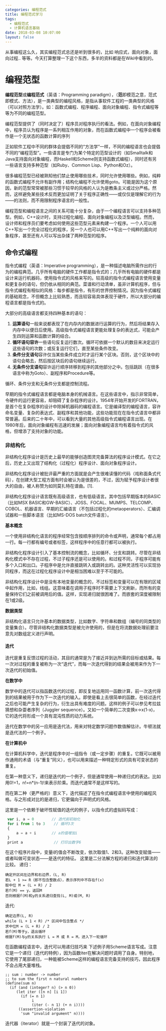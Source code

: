 ```yaml
---
categories: 编程范式
title: 编程范式学习
tags:
  - 编程范式
  - 计算机语言基础
date: 2018-03-08 10:07:00
layout: false
---
```

从事编程这么久，其实编程范式总还是听到很多的，比如 响应式，面向对象，面向过程.. 等等。今天打算整理一下这个东西，多半的资料都是在Wiki中看到的。

# 编程范型

**编程范型**或**编程范式**（英语：Programming paradigm），（**范**即模范之意，范式即模式、方法），是一类典型的编程风格，是指从事软件工程的一类典型的风格（可以对照方法学）。如：函数式编程、程序编程、面向对象编程、指令式编程等等为不同的编程范型。

编程范型提供了（同时决定了）程序员对程序执行的看法。例如，在面向对象编程中，程序员认为程序是一系列相互作用的对象，而在函数式编程中一个程序会被看作是一个无状态的函数计算的序列

正如软件工程中不同的群体会提倡不同的“方法学”一样，不同的编程语言也会提倡不同的“编程范型”。一些语言是专门为某个特定的范型设计的（如Smalltalk和Java支持面向对象编程，而Haskell和Scheme则支持函数式编程），同时还有另一些语言支持多种范型（如Ruby、Common Lisp、Python和Oz）。

很多编程范型已经被熟知他们禁止使用哪些技术，同时允许使用哪些。例如，纯粹的函数式编程不允许有副作用；结构化编程不允许使用goto。可能是因为这个原因，新的范型常常被那些习惯于较早的风格的人认为是教条主义或过分严格。然而，这样避免某些技术反而更加证明了关于程序正确性——或仅仅是理解它的行为——的法则，而不用限制程序语言的一般性。

编程范型和编程语言之间的关系可能十分复杂，由于一个编程语言可以支持多种范型。例如，C++设计时，支持过程化编程、面向对象编程以及泛型编程。然而，设计师和程序员们要考虑如何使用这些范型元素来构建一个程序。一个人可以用C++写出一个完全过程化的程序，另一个人也可以用C++写出一个纯粹的面向对象程序，甚至还有人可以写出杂揉了两种范型的程序。

## 命令式编程

指令式编程（英语：Imperative programming），是一种描述电脑所需作出的行为的编程典范。几乎所有电脑的硬件工作都是指令式的；几乎所有电脑的硬件都是设计来运行机器码，使用指令式的风格来写的。较高级的指令式编程语言使用变量和更复杂的语句，但仍依从相同的典范。菜谱和行动清单，虽非计算机程序，但与指令式编程有相似的风格：每步都是指令，有形的世界控制情况。因为指令式编程的基础观念，不但概念上比较熟悉，而且较容易具体表现于硬件，所以大部分的编程语言都是指令式的。

大部分的高级语言都支持四种基本的语句：

1. **运算语句**一般来说都表现了在内存内的数据进行运算的行为，然后将结果存入内存中以便日后使用。高级指令式编程语言更能处理复杂的表达式，可能会产生四则运算和函数计算的结合。
2. **循环语句容许**一些语句反复运行数次。循环可依据一个默认的数目来决定运行这些语句的次数；或反复运行它们，直至某些条件改变。
3. **条件分支语句**容许仅当某些条件成立时才运行某个区块。否则，这个区块中的语句会略去，然后按区块后的语句继续运行。
4. **无条件分支语句**容许运行顺序转移到程序的其他部分之中。包括跳跃（在很多语言中称为Goto）、副程序和Procedure等。

循环、条件分支和无条件分支都是控制流程。

早期的指令式编程语言都是电脑本身的机械语言。在这些语言中，指示非常简单，令硬件的运行更容易，却阻碍了复杂程序的设计。1954年开始开发的FORTRAN，是首个在复杂程序的设计中除掉机器码的编程语言。它是编译型的编程语言，容许命名变量、复杂的表达式、副程序和其他功能，这些功能现在在指令式语言中都非常普遍。后来的二十年中，可以看到大量的其他高级指令式编程语言出现。在1980年后，面向对象编程有迅速的发展；面向对象编程语言均有着指令式的风格，但增添了支持对象的功能。

### 非结构化

非结构化程序设计是历史上最早的能够创造图灵完备算法的程序设计模式。在它之后，历史上又出现了结构化（过程化）程序设计、面向对象程序设计。

非结构化程序设计被批评最严重的方面就是会产生很难读懂的代码（戏称面条式代码），在创建大型工程方面有时会被认为是很差的，不过，因为赋予程序设计者很大的自由，被人称赞为如同莫扎特在谱曲。[1].

非结构化程序设计语言既有高级语言，也有低级语言。其中包括早期版本的BASIC（比如MSX BASIC和GW-BASIC）、JOSS、FOCAL、MUMPS、TELCOMP、COBOL、机器语言、早期的汇编语言（不包括过程化的metaoperators）、汇编调试器和一些脚本语言（比如MS-DOS batch文件语言）。

**基本概念**

一个使用非结构化语言的程序经常包含按顺序排列的命令或声明，通常每个都占用一行。每一行都有编号或者标签，这样程序中的任意行都可以被执行。

非结构化程序设计引入了基本控制流的概念，比如循环、分支和跳转。尽管在非结构化模式中不存在过程，不过子程序还是可以使用的。和过程不同，子程序可能有多个入口和出口。子程序中是允许直接跳转入或跳转出的。这种灵活性可以实现协同程序，而这在过程化程序设计中是相当困难以至于不可能的。

非结构化程序设计中是没有本地变量的概念的，不过标签和变量可以在有限的区域中起作用，比如，线组。这意味着在调用子程序时不需要上下文刷新，而所有的变量保持它们之前被调用后的值。这样，实现递归就很困难了。而嵌套的深度被限制在1或2级。

**数据类型**

非结构化语言只允许基本的数据类型，比如数字、字符串和数组（编号的同类型的变量集合）。尽管非结构化数据类型是被允许使用的，但是在将流数据处理前要注意先对数组定义进行声明。

#### 迭代

迭代是重复反馈过程的活动，其目的通常是为了接近并到达所需的目标或结果。每一次对过程的重复被称为一次“迭代”，而每一次迭代得到的结果会被用来作为下一次迭代的初始值。

**在数学中**

数学中的迭代可以指函数迭代的过程，即反复地运用同一函数计算，前一次迭代得到的结果被用于作为下一次迭代的输入。即使是看上去很简单的函数，在经过迭代之后也可能产生复杂的行为，衍生出具有难度的问题。这样的例子可以参见考拉兹猜想和杂耍者序列（Juggler sequence）。又如一个简单的二次变换x→x(1-x)，它的迭代将形成一个具有混沌性质的动力系统。

迭代在数学中的另一应用是迭代法，用来对特定数学问题作数值解估计。牛顿法就是迭代法的一个例子。

**在计算机中**

在计算机科学中，迭代是程序中对一组指令（或一定步骤）的重复。它既可以被用作通用的术语（与“重复”同义），也可以用来描述一种特定形式的具有可变状态的重复。

在第一种意义下，递归是迭代的一个例子，但是通常使用一种递归式的表达。比如用0!=1，n!=n*(n-1)!来表示阶乘。而迭代通常不是这样写的。

而在第二种（更严格的）意义下，迭代描述了在指令式编程语言中使用的编程风格。与之形成对比的是递归，它更偏向于声明式的风格。

这里是一个依赖于破坏性赋值的迭代的例子，以指令式的虚拟码写成：

````js
 var i, a = 0        // 迭代前初始化
 for i from 1 to 3    // 循环3次
 {
     a = a + i       // a的值增加i
 }
 print a              // 打印出数字6

````
在这个程序片段中，变量i的值会不断改变，依次取值1、2和3。这种改变赋值——或者叫做可变状态——是迭代的特征。 这里是二分法解方程的递归和迭代算法的比较。 递归：
````
确定开区间左边界和右边界，(L, R)
若L + 1 >= R（即不包含整数点），表示序列中不存在f(x)
取中位 M = (L + R) / 2
若f(M) == y，返回M
否则根据f(M)和y的关系递归查找(L, M)或(M, R)
````
迭代:
````
确定边界(L, R)
while (L + 1 < R) /* 区间中包含整点 */
求中位M = (L + R) / 2
若f(M)等于y，退出循环
根据f(M)与y的关系执行 L = M 或 R = M，进入下一轮循环
````
在函数编程语言中，迭代可以用递归技巧来 下述例子用Scheme语言写成。注意它是一个递归（迭代的特例），因为函数iter在解决问题时调用了自身。特别地，它使用了尾部递归，一种能被Scheme这样的编程语言完备支持的技巧，因此程序不会占用大量堆栈。

````
;; sum : number -> number
;; to sum the first n natural numbers
(define(sum n)
  (if (and (integer? n) (> n 0))
     (let iter ([n n] [i 1])
       (if (= n 1)
            i
            (iter (- n 1) (+ n i))))
      ((assertion-violation
       'sum "invalid argument" n))))
````

迭代器（iterator）就是一个封装了迭代的对象。